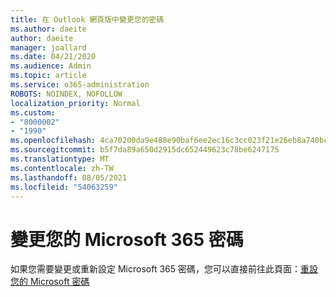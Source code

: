 ```yaml
---
title: 在 Outlook 網頁版中變更您的密碼
ms.author: daeite
author: daeite
manager: joallard
ms.date: 04/21/2020
ms.audience: Admin
ms.topic: article
ms.service: o365-administration
ROBOTS: NOINDEX, NOFOLLOW
localization_priority: Normal
ms.custom:
- "8000002"
- "1990"
ms.openlocfilehash: 4ca70200da9e488e90baf6ee2ec16c3cc023f21e26eb8a740bcc3fce1557d6d3
ms.sourcegitcommit: b5f7da89a650d2915dc652449623c78be6247175
ms.translationtype: MT
ms.contentlocale: zh-TW
ms.lasthandoff: 08/05/2021
ms.locfileid: "54063259"
---
```

# <a name="change-your-microsoft-365-password"></a>變更您的 Microsoft 365 密碼

如果您需要變更或重新設定 Microsoft 365 密碼，您可以直接前往此頁面：[重設您的 Microsoft 密碼](https://go.microsoft.com/fwlink/p/?linkid=841910)